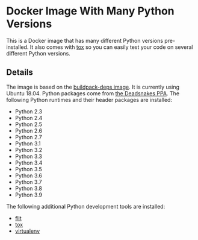 # Docker Image With Many Python Versions

This is a Docker image that has many different Python versions pre-installed. It also comes with [tox](https://tox.readthedocs.io) so you can easily test your code on several different Python versions.

## Details
The image is based on the [buildpack-deps image](https://hub.docker.com/_/buildpack-deps/). It is currently using Ubuntu 18.04. Python packages come from [the Deadsnakes PPA](https://launchpad.net/~deadsnakes/+archive/ubuntu/ppa). The following Python runtimes and their header packages are installed:

* Python 2.3
* Python 2.4
* Python 2.5
* Python 2.6
* Python 2.7
* Python 3.1
* Python 3.2
* Python 3.3
* Python 3.4
* Python 3.5
* Python 3.6
* Python 3.7
* Python 3.8
* Python 3.9

The following additional Python development tools are installed:

* [flit](https://flit.readthedocs.io/)
* [tox](https://tox.readthedocs.io)
* [virtualenv](https://virtualenv.pypa.io/)
